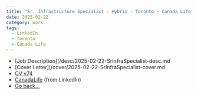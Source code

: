 ```yaml
---
title: "Sr. Infrastructure Specialist - Hybrid - Toronto - Canada Life"
date: 2025-02-22
category: work
tags: 
  - LinkedIn
  - Toronto
  - Canada Life
---
```


* [Job Description](/desc/2025-02-22-SrInfraSpecialist-desc.md
* [Cover Letter](/cover/2025-02-22-SrInfraSpecialist-cover.md
* [CV v74](/assets/Nadim-CV_v74.docx)
* [CanadaLife](https://jobs.canadalife.com/job/London-Senior-Infrastructure-Specialist-ON/1171619101/?mode=apply&iis=LinkedIn) (from LinkedIn)
* [Go back...](/index.html)


